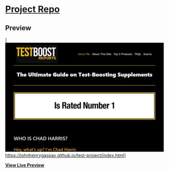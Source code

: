 # [Project Repo](https://johnhenrygaspay.github.io/test-project/images/)

## Preview

[![Bare Preview](https://github.com/JohnHenryGaspay/test-project-up/blob/master/images/bare.jpg) https://johnhenrygaspay.github.io/test-project/index.html]

**[View Live Preview](https://johnhenrygaspay.github.io/test-project/index.html)**


